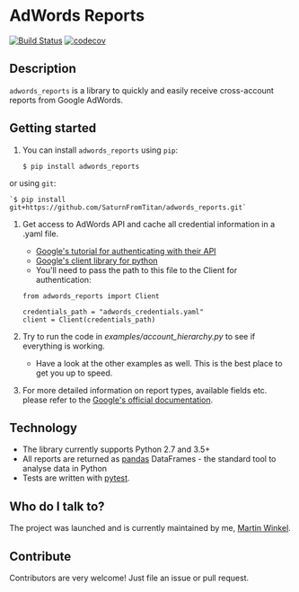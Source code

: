 # AdWords Reports
[![Build Status](https://travis-ci.org/SaturnFromTitan/adwords_reports.svg?branch=master)](https://travis-ci.org/SaturnFromTitan/adwords_reports)
[![codecov](https://codecov.io/gh/SaturnFromTitan/adwords_reports/branch/master/graph/badge.svg)](https://codecov.io/gh/SaturnFromTitan/adwords_reports)

## Description
`adwords_reports` is a library to quickly and easily receive cross-account reports from Google AdWords.

## Getting started
1. You can install `adwords_reports` using `pip`:

    `$ pip install adwords_reports`

or using `git`:

    `$ pip install git+https://github.com/SaturnFromTitan/adwords_reports.git`

1. Get access to AdWords API and cache all credential information in a .yaml file.
    * [Google's tutorial for authenticating with their API](https://www.youtube.com/watch?v=yaDlZMfYWkg&list=PLOU2XLYxmsII2PCvm73bwxRCu2g_dyp67&index=2) 
    * [Google's client library for python](https://github.com/googleads/googleads-python-lib)
    * You'll need to pass the path to this file to the Client for authentication:
    
    ```
    from adwords_reports import Client
    
    credentials_path = "adwords_credentials.yaml"
    client = Client(credentials_path)
    ```
1. Try to run the code in *examples/account_hierarchy.py* to see if everything is working.
    * Have a look at the other examples as well. This is the best place to get you up to speed.
1. For more detailed information on report types, available fields etc. please refer to the [Google's
      official documentation](https://developers.google.com/adwords/api/docs/appendix/reports).

## Technology
* The library currently supports Python 2.7 and 3.5+
* All reports are returned as [pandas](https://github.com/pandas-dev/pandas) DataFrames - the standard tool to analyse data in Python
* Tests are written with [pytest](https://github.com/pytest-dev/pytest).

## Who do I talk to?
The project was launched and is currently maintained by me, [Martin Winkel](https://www.linkedin.com/in/martin-winkel-90678977).

## Contribute
Contributors are very welcome! Just file an issue or pull request.
